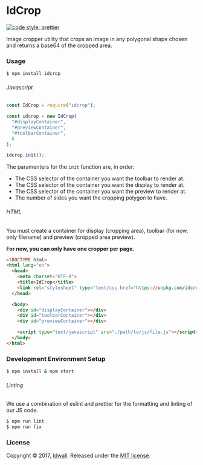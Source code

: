 # IdCrop

[![code style: prettier](https://img.shields.io/badge/code_style-prettier-ff69b4.svg?style=flat-square)](https://github.com/prettier/prettier)

Image cropper utility that crops an image in any polygonal shape chosen and returns a base64 of the cropped area.

### Usage

```bash
$ npm install idcrop
```

###### Javascript

```js
const IdCrop = require("idcrop");

const idcrop = new IdCrop(
  "#displayContainer",
  "#previewContainer",
  "#toolbarContainer",
  6
);

idcrop.init();
```

The paramenters for the `init` function are, in order:

- The CSS selector of the container you want the toolbar to render at.
- The CSS selector of the container you want the display to render at.
- The CSS selector of the container you want the preview to render at.
- The number of sides you want the cropping polygon to have.

###### HTML

You must create a container for display (cropping area), toolbar (for now, only
filename) and preview (cropped area preview).

**For now, you can only have one cropper per page.**

```html
<!DOCTYPE html>
<html lang="en">
  <head>
    <meta charset="UTF-8">
    <title>IdCrop</title>
    <link rel="stylesheet" type="text/css href="https://unpkg.com/idcrop@1.2.1/dist/css/main.min.css">
  </head>

  <body>
    <div id="displayContainer"></div>
    <div id="toolbarContainer"></div>
    <div id="previewContainer"></div>

    <script type="text/javascript" src="./path/to/js/file.js"></script>
  </body>
</html>
```

### Development Environment Setup

```bash
$ npm install & npm start
```

###### Linting

We use a combination of eslint and prettier for the formatting and linting of our JS code.

```bash
$ npm run lint
$ npm run fix
```

### License

Copyright © 2017, [Idwall](https://idwall.co/). Released under the [MIT license](https://github.com/idwall/idcrop/LICENSE).
